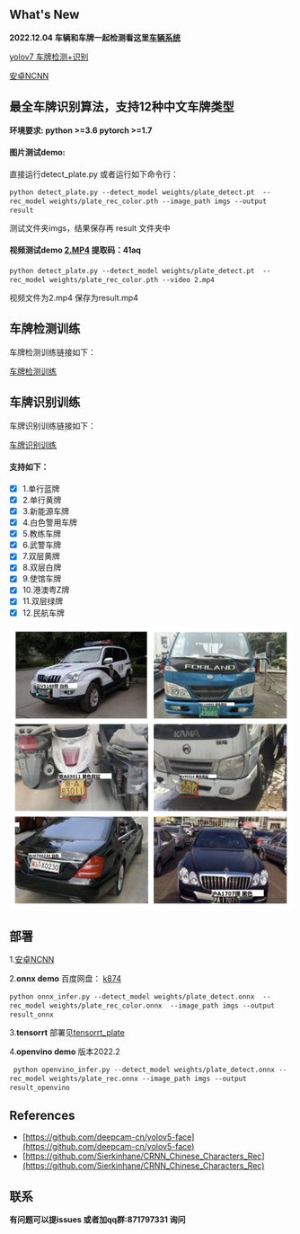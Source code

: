 ## What's New

**2022.12.04 车辆和车牌一起检测看这里[车辆系统](https://github.com/we0091234/Car_recognition)**

[yolov7 车牌检测+识别](https://github.com/we0091234/yolov7_plate)

[安卓NCNN](https://github.com/Ayers-github/Chinese-License-Plate-Recognition)

## **最全车牌识别算法，支持12种中文车牌类型**

**环境要求: python >=3.6  pytorch >=1.7**

#### **图片测试demo:**

直接运行detect_plate.py 或者运行如下命令行：

```
python detect_plate.py --detect_model weights/plate_detect.pt  --rec_model weights/plate_rec_color.pth --image_path imgs --output result
```

测试文件夹imgs，结果保存再 result 文件夹中

#### 视频测试demo  [2.MP4](https://pan.baidu.com/s/1O1sT8hCEwJZmVScDwBHgOg)  提取码：41aq

```
python detect_plate.py --detect_model weights/plate_detect.pt  --rec_model weights/plate_rec_color.pth --video 2.mp4
```

视频文件为2.mp4  保存为result.mp4

## **车牌检测训练**

车牌检测训练链接如下：

[车牌检测训练](https://github.com/we0091234/Chinese_license_plate_detection_recognition/tree/main/readme)

## **车牌识别训练**

车牌识别训练链接如下：

[车牌识别训练](https://github.com/we0091234/crnn_plate_recognition)

#### **支持如下：**

- [X] 1.单行蓝牌
- [X] 2.单行黄牌
- [X] 3.新能源车牌
- [X] 4.白色警用车牌
- [X] 5.教练车牌
- [X] 6.武警车牌
- [X] 7.双层黄牌
- [X] 8.双层白牌
- [X] 9.使馆车牌
- [X] 10.港澳粤Z牌
- [X] 11.双层绿牌
- [X] 12.民航车牌

![Image ](image/README/test_1.jpg)

## 部署

1.[安卓NCNN](https://github.com/Ayers-github/Chinese-License-Plate-Recognition)

2.**onnx demo** 百度网盘： [k874](https://pan.baidu.com/s/1K3L3xubd6pXIreAydvUm4g)

```
python onnx_infer.py --detect_model weights/plate_detect.onnx  --rec_model weights/plate_rec_color.onnx  --image_path imgs --output result_onnx
```

3.**tensorrt** 部署见[tensorrt_plate](https://github.com/we0091234/chinese_plate_tensorrt)

4.**openvino demo** 版本2022.2

```
 python openvino_infer.py --detect_model weights/plate_detect.onnx --rec_model weights/plate_rec.onnx --image_path imgs --output result_openvino
```

## References

* [https://github.com/deepcam-cn/yolov5-face](https://github.com/deepcam-cn/yolov5-face)
* [https://github.com/Sierkinhane/CRNN_Chinese_Characters_Rec](https://github.com/Sierkinhane/CRNN_Chinese_Characters_Rec)

## 联系

**有问题可以提issues 或者加qq群:871797331 询问**
